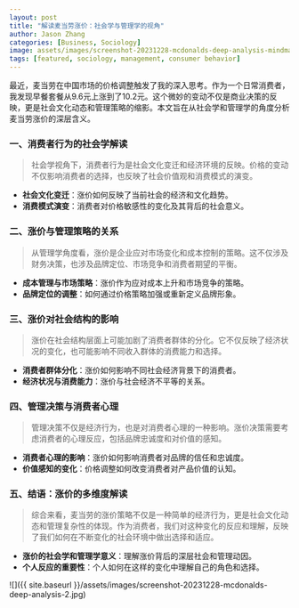 ```yaml
---
layout: post
title: "解读麦当劳涨价：社会学与管理学的视角"
author: Jason Zhang
categories: [Business, Sociology]
image: assets/images/screenshot-20231228-mcdonalds-deep-analysis-mindmap.png
tags: [featured, sociology, management, consumer behavior]
---
```


最近，麦当劳在中国市场的价格调整触发了我的深入思考。作为一个日常消费者，我发现早餐套餐从9.6元上涨到了10.2元。这个微妙的变动不仅是商业决策的反映，更是社会文化动态和管理策略的缩影。本文旨在从社会学和管理学的角度分析麦当劳涨价的深层含义。

### 一、消费者行为的社会学解读
> 社会学视角下，消费者行为是社会文化变迁和经济环境的反映。价格的变动不仅影响消费者的选择，也反映了社会价值观和消费模式的演变。
- **社会文化变迁**：涨价如何反映了当前社会的经济和文化趋势。
- **消费模式演变**：消费者对价格敏感性的变化及其背后的社会意义。

### 二、涨价与管理策略的关系
> 从管理学角度看，涨价是企业应对市场变化和成本控制的策略。这不仅涉及财务决策，也涉及品牌定位、市场竞争和消费者期望的平衡。
- **成本管理与市场策略**：涨价作为应对成本上升和市场竞争的策略。
- **品牌定位的调整**：如何通过价格策略加强或重新定义品牌形象。

### 三、涨价对社会结构的影响
> 涨价在社会结构层面上可能加剧了消费者群体的分化。它不仅反映了经济状况的变化，也可能影响不同收入群体的消费能力和选择。
- **消费者群体分化**：涨价如何影响不同社会经济背景下的消费者。
- **经济状况与消费能力**：涨价与社会经济不平等的关系。

### 四、管理决策与消费者心理
> 管理决策不仅是经济行为，也是对消费者心理的一种影响。涨价决策需要考虑消费者的心理反应，包括品牌忠诚度和对价值的感知。
- **消费者心理的影响**：涨价如何影响消费者对品牌的信任和忠诚度。
- **价值感知的变化**：价格调整如何改变消费者对产品价值的认知。

### 五、结语：涨价的多维度解读
> 综合来看，麦当劳的涨价策略不仅是一种简单的经济行为，更是社会文化动态和管理复杂性的体现。作为消费者，我们对这种变化的反应和理解，反映了我们如何在不断变化的社会环境中做出选择和适应。
- **涨价的社会学和管理学意义**：理解涨价背后的深层社会和管理动因。
- **个人反应的重要性**：个人如何在这样的变化中理解自己的角色和选择。

![]({{ site.baseurl }}/assets/images/screenshot-20231228-mcdonalds-deep-analysis-2.jpg)
